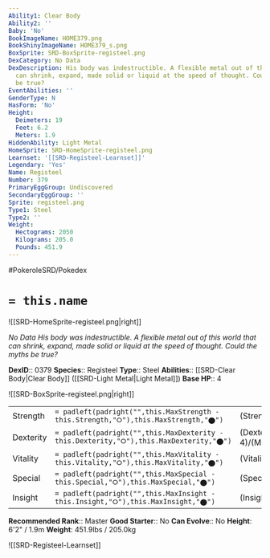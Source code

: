 ```yaml
---
Ability1: Clear Body
Ability2: ''
Baby: 'No'
BookImageName: HOME379.png
BookShinyImageName: HOME379_s.png
BoxSprite: SRD-BoxSprite-registeel.png
DexCategory: No Data
DexDescription: His body was indestructible. A flexible metal out of this world that
  can shrink, expand, made solid or liquid at the speed of thought. Could the myths
  be true?
EventAbilities: ''
GenderType: N
HasForm: 'No'
Height:
  Deimeters: 19
  Feet: 6.2
  Meters: 1.9
HiddenAbility: Light Metal
HomeSprite: SRD-HomeSprite-registeel.png
Learnset: '[[SRD-Registeel-Learnset]]'
Legendary: 'Yes'
Name: Registeel
Number: 379
PrimaryEggGroup: Undiscovered
SecondaryEggGroup: ''
Sprite: registeel.png
Type1: Steel
Type2: ''
Weight:
  Hectograms: 2050
  Kilograms: 205.0
  Pounds: 451.9
---
```


#PokeroleSRD/Pokedex

# `= this.name`

![[SRD-HomeSprite-registeel.png|right]]

*No Data*
*His body was indestructible. A flexible metal out of this world that can shrink, expand, made solid or liquid at the speed of thought. Could the myths be true?*

**DexID**:: 0379
**Species**:: Registeel
**Type**:: Steel
**Abilities**:: [[SRD-Clear Body|Clear Body]] ([[SRD-Light Metal|Light Metal]])
**Base HP**:: 4

![[SRD-BoxSprite-registeel.png|right]]

|           |                                                                                        |                                          |
| --------- | -------------------------------------------------------------------------------------- | ---------------------------------------- |
| Strength  | `= padleft(padright("",this.MaxStrength - this.Strength,"⭘"),this.MaxStrength,"⬤")`    | (Strength::5)/(MaxStrength::5)   |
| Dexterity | `= padleft(padright("",this.MaxDexterity - this.Dexterity,"⭘"),this.MaxDexterity,"⬤")` | (Dexterity:: 4)/(MaxDexterity::4) |
| Vitality  | `= padleft(padright("",this.MaxVitality - this.Vitality,"⭘"),this.MaxVitality,"⬤")`    | (Vitality::8)/(MaxVitality::8)   |
| Special   | `= padleft(padright("",this.MaxSpecial - this.Special,"⭘"),this.MaxSpecial,"⬤")`       | (Special::5)/(MaxSpecial::5)     |
| Insight   | `= padleft(padright("",this.MaxInsight - this.Insight,"⭘"),this.MaxInsight,"⬤")`       | (Insight::8)/(MaxInsight::8)     |

**Recommended Rank**:: Master
**Good Starter**:: No
**Can Evolve**:: No
**Height**: 6'2" / 1.9m
**Weight**: 451.9lbs / 205.0kg

![[SRD-Registeel-Learnset]]